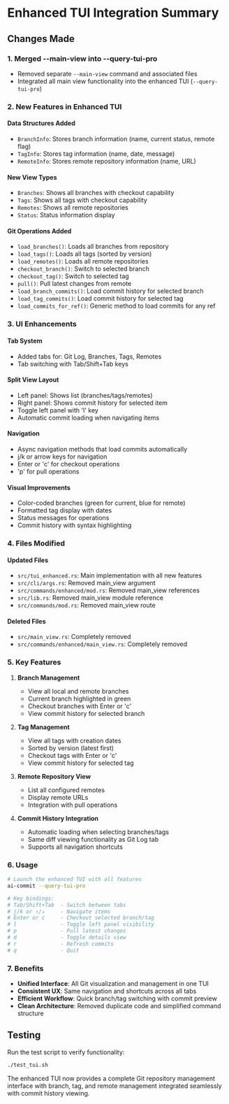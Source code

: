 # Enhanced TUI Integration Summary

## Changes Made

### 1. Merged --main-view into --query-tui-pro
- Removed separate `--main-view` command and associated files
- Integrated all main view functionality into the enhanced TUI (`--query-tui-pro`)

### 2. New Features in Enhanced TUI

#### Data Structures Added
- `BranchInfo`: Stores branch information (name, current status, remote flag)
- `TagInfo`: Stores tag information (name, date, message)
- `RemoteInfo`: Stores remote repository information (name, URL)

#### New View Types
- `Branches`: Shows all branches with checkout capability
- `Tags`: Shows all tags with checkout capability
- `Remotes`: Shows all remote repositories
- `Status`: Status information display

#### Git Operations Added
- `load_branches()`: Loads all branches from repository
- `load_tags()`: Loads all tags (sorted by version)
- `load_remotes()`: Loads all remote repositories
- `checkout_branch()`: Switch to selected branch
- `checkout_tag()`: Switch to selected tag
- `pull()`: Pull latest changes from remote
- `load_branch_commits()`: Load commit history for selected branch
- `load_tag_commits()`: Load commit history for selected tag
- `load_commits_for_ref()`: Generic method to load commits for any ref

### 3. UI Enhancements

#### Tab System
- Added tabs for: Git Log, Branches, Tags, Remotes
- Tab switching with Tab/Shift+Tab keys

#### Split View Layout
- Left panel: Shows list (branches/tags/remotes)
- Right panel: Shows commit history for selected item
- Toggle left panel with 'l' key
- Automatic commit loading when navigating items

#### Navigation
- Async navigation methods that load commits automatically
- j/k or arrow keys for navigation
- Enter or 'c' for checkout operations
- 'p' for pull operations

#### Visual Improvements
- Color-coded branches (green for current, blue for remote)
- Formatted tag display with dates
- Status messages for operations
- Commit history with syntax highlighting

### 4. Files Modified

#### Updated Files
- `src/tui_enhanced.rs`: Main implementation with all new features
- `src/cli/args.rs`: Removed main_view argument
- `src/commands/enhanced/mod.rs`: Removed main_view references
- `src/lib.rs`: Removed main_view module reference
- `src/commands/mod.rs`: Removed main_view route

#### Deleted Files
- `src/main_view.rs`: Completely removed
- `src/commands/enhanced/main_view.rs`: Completely removed

### 5. Key Features

1. **Branch Management**
   - View all local and remote branches
   - Current branch highlighted in green
   - Checkout branches with Enter or 'c'
   - View commit history for selected branch

2. **Tag Management**
   - View all tags with creation dates
   - Sorted by version (latest first)
   - Checkout tags with Enter or 'c'
   - View commit history for selected tag

3. **Remote Repository View**
   - List all configured remotes
   - Display remote URLs
   - Integration with pull operations

4. **Commit History Integration**
   - Automatic loading when selecting branches/tags
   - Same diff viewing functionality as Git Log tab
   - Supports all navigation shortcuts

### 6. Usage

```bash
# Launch the enhanced TUI with all features
ai-commit --query-tui-pro

# Key bindings:
# Tab/Shift+Tab  - Switch between tabs
# j/k or ↑/↓     - Navigate items
# Enter or c     - Checkout selected branch/tag
# l              - Toggle left panel visibility
# p              - Pull latest changes
# d              - Toggle details view
# r              - Refresh commits
# q              - Quit
```

### 7. Benefits

- **Unified Interface**: All Git visualization and management in one TUI
- **Consistent UX**: Same navigation and shortcuts across all tabs
- **Efficient Workflow**: Quick branch/tag switching with commit preview
- **Clean Architecture**: Removed duplicate code and simplified command structure

## Testing

Run the test script to verify functionality:
```bash
./test_tui.sh
```

The enhanced TUI now provides a complete Git repository management interface with branch, tag, and remote management integrated seamlessly with commit history viewing.